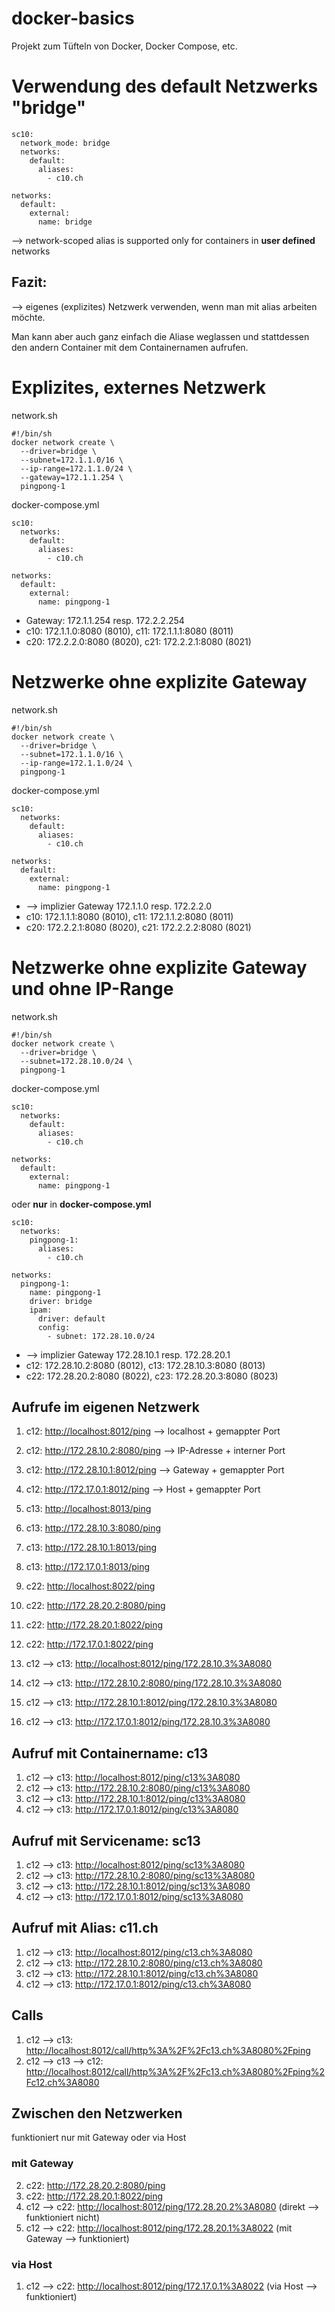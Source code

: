 # docker-basics

Projekt zum Tüfteln von Docker, Docker Compose, etc.

# Verwendung des default Netzwerks "bridge"

    sc10:
      network_mode: bridge
      networks:
        default:
          aliases: 
            - c10.ch
            
    networks:
      default:
        external:
          name: bridge

--> network-scoped alias is supported only for containers in **user defined** networks

## Fazit:
--> eigenes (explizites) Netzwerk verwenden, wenn man mit alias arbeiten möchte.

Man kann aber auch ganz einfach die Aliase weglassen und stattdessen den andern Container mit dem Containernamen aufrufen. 

# Explizites, externes Netzwerk

network.sh

    #!/bin/sh
    docker network create \
	  --driver=bridge \
	  --subnet=172.1.1.0/16 \
	  --ip-range=172.1.1.0/24 \
	  --gateway=172.1.1.254 \
	  pingpong-1
	  
docker-compose.yml

    sc10:
      networks:
        default:
          aliases: 
            - c10.ch

    networks:
      default:
        external:
          name: pingpong-1

* Gateway: 172.1.1.254 resp. 172.2.2.254
* c10: 172.1.1.0:8080 (8010), c11: 172.1.1.1:8080 (8011)
* c20: 172.2.2.0:8080 (8020), c21: 172.2.2.1:8080 (8021)

# Netzwerke ohne explizite Gateway

network.sh

    #!/bin/sh
    docker network create \
	  --driver=bridge \
	  --subnet=172.1.1.0/16 \
	  --ip-range=172.1.1.0/24 \
	  pingpong-1

docker-compose.yml

    sc10:
      networks:
        default:
          aliases: 
            - c10.ch

    networks:
      default:
        external:
          name: pingpong-1

* --> implizier Gateway 172.1.1.0 resp. 172.2.2.0
* c10: 172.1.1.1:8080 (8010), c11: 172.1.1.2:8080 (8011)
* c20: 172.2.2.1:8080 (8020), c21: 172.2.2.2:8080 (8021)

# Netzwerke ohne explizite Gateway und ohne IP-Range

network.sh
    
    #!/bin/sh
    docker network create \
	  --driver=bridge \
	  --subnet=172.28.10.0/24 \
	  pingpong-1

docker-compose.yml

    sc10:
      networks:
        default:
          aliases: 
            - c10.ch

    networks:
      default:
        external:
          name: pingpong-1

oder **nur** in **docker-compose.yml**	  
	  
    sc10:
      networks:
        pingpong-1:
          aliases: 
            - c10.ch
 
    networks:
      pingpong-1:
        name: pingpong-1
        driver: bridge
        ipam:
          driver: default
          config:
            - subnet: 172.28.10.0/24
	  

* --> implizier Gateway 172.28.10.1 resp. 172.28.20.1
* c12: 172.28.10.2:8080 (8012), c13: 172.28.10.3:8080 (8013)
* c22: 172.28.20.2:8080 (8022), c23: 172.28.20.3:8080 (8023)

## Aufrufe im eigenen Netzwerk
1. c12: <http://localhost:8012/ping> --> localhost + gemappter Port
2. c12: <http://172.28.10.2:8080/ping> --> IP-Adresse + interner Port
3. c12: <http://172.28.10.1:8012/ping> --> Gateway + gemappter Port
4. c12: <http://172.17.0.1:8012/ping> --> Host + gemappter Port


1. c13: <http://localhost:8013/ping>
2. c13: <http://172.28.10.3:8080/ping>
3. c13: <http://172.28.10.1:8013/ping>
4. c13: <http://172.17.0.1:8013/ping>


1. c22: <http://localhost:8022/ping>
2. c22: <http://172.28.20.2:8080/ping>
3. c22: <http://172.28.20.1:8022/ping>
4. c22: <http://172.17.0.1:8022/ping>


1. c12 --> c13: <http://localhost:8012/ping/172.28.10.3%3A8080>
2. c12 --> c13: <http://172.28.10.2:8080/ping/172.28.10.3%3A8080>
3. c12 --> c13: <http://172.28.10.1:8012/ping/172.28.10.3%3A8080>
4. c12 --> c13: <http://172.17.0.1:8012/ping/172.28.10.3%3A8080>

## Aufruf mit Containername: c13
1. c12 --> c13: <http://localhost:8012/ping/c13%3A8080>
2. c12 --> c13: <http://172.28.10.2:8080/ping/c13%3A8080>
3. c12 --> c13: <http://172.28.10.1:8012/ping/c13%3A8080>
3. c12 --> c13: <http://172.17.0.1:8012/ping/c13%3A8080>

## Aufruf mit Servicename: sc13
1. c12 --> c13: <http://localhost:8012/ping/sc13%3A8080>
2. c12 --> c13: <http://172.28.10.2:8080/ping/sc13%3A8080>
3. c12 --> c13: <http://172.28.10.1:8012/ping/sc13%3A8080>
4. c12 --> c13: <http://172.17.0.1:8012/ping/sc13%3A8080>

## Aufruf mit Alias: c11.ch

1. c12 --> c13: <http://localhost:8012/ping/c13.ch%3A8080>
2. c12 --> c13: <http://172.28.10.2:8080/ping/c13.ch%3A8080>
3. c12 --> c13: <http://172.28.10.1:8012/ping/c13.ch%3A8080>
4. c12 --> c13: <http://172.17.0.1:8012/ping/c13.ch%3A8080>

## Calls
1. c12 --> c13: <http://localhost:8012/call/http%3A%2F%2Fc13.ch%3A8080%2Fping>
2. c12 --> c13 --> c12: <http://localhost:8012/call/http%3A%2F%2Fc13.ch%3A8080%2Fping%2Fc12.ch%3A8080>

## Zwischen den Netzwerken

funktioniert nur mit Gateway oder via Host

### mit Gateway
2. c22: <http://172.28.20.2:8080/ping>
1. c22: <http://172.28.20.1:8022/ping>
3. c12 --> c22: <http://localhost:8012/ping/172.28.20.2%3A8080> (direkt --> funktioniert nicht)
4. c12 --> c22: <http://localhost:8012/ping/172.28.20.1%3A8022> (mit Gateway --> funktioniert)

### via Host
1. c12 --> c22: <http://localhost:8012/ping/172.17.0.1%3A8022> (via Host --> funktioniert)
